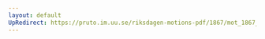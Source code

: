 ```yaml
---
layout: default
UpRedirect: https://pruto.im.uu.se/riksdagen-motions-pdf/1867/mot_1867__fk__17.pdf
---
```

